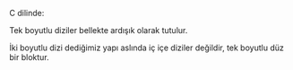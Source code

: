 C dilinde:

Tek boyutlu diziler bellekte ardışık olarak tutulur.

İki boyutlu dizi dediğimiz yapı aslında iç içe diziler değildir, tek boyutlu düz bir bloktur.